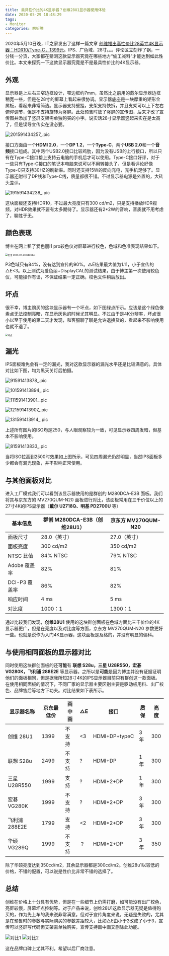 ```yaml
---
title: 最具性价比的4K显示器？创维28U1显示器使用体验
date: 2020-05-29 18:48:29
tags:
- Monitor
categories: 瞎折腾
---
```


2020年5月10日晚，IT之家发出了这样一篇文章 [创维推出高性价比28英寸4K显示器：HDR10/Type-C，1399元](https://www.ithome.com/0/486/567.htm)。IPS、广色域、28寸。。。评论区立刻炸了锅，一分钱一分货，大家都在猜测这款显示器究竟在哪些地方“偷工减料”才能达到如此性价比。本文来探究一下这款显示器究竟是不是最具性价比的4K显示器。

<!-- more -->

## 外观

显示器是上左右三窄边框设计，窄边框约7mm，虽然比之前用的戴尔显示器边框稍宽一些，但是在28寸的屏幕上看起来很协调。显示器底座是一块厚重的矩形金属板，看起来非常简洁。显示器支持壁挂，支架支持快拆，并且支架可以上下左右俯仰调节，但是不支持旋转为竖屏。此处预售时放了竖屏的宣传图，后来才改了宣传图并添加了竖屏支架需单独购买的小字。说实话28寸显示器竖起来实在是太高了，但是误导宣传实在没必要。

<img src="https://img.xungejiang.com/static/images/20-06-06/201591434257_.pic.jpg" alt="201591434257_.pic"  />

接口方面由一个**HDMI 2.0**，一个**DP 1.2**，一个**Type-C**，两个**USB 2.0**和一个**音频**接口组成。其中两个USB2.0接口比较鸡肋，因为没有USB的上行接口，所以只有在Type-C接口接上支持云电脑的手机后才可以使用。Type-C接口好评，对于一些只有Type-C接口的笔记本电脑来说可以不用转接头了，但是看评论好像Type-C只支持30HZ的刷新率。同时还支持15W的反向充电，充手机足够了。显示器还附带了DP线和Type-C线，质量都很不错。不过显示器电源是外置的，大砖头差评。

<img src="https://img.xungejiang.com/static/images/20-06-06/191591434238_.pic.jpg" alt="191591434238_.pic"  />

这块面板还支持HDR10，不过最大亮度只有300 cd/m2，只是支持播放HDR视频，对HDR效果就不要有太多期待了。显示器还有2*2W的音响，音质就不用考虑了，聊胜于无。

## 颜色表现

博主在网上租了爱色丽i1 pro较色仪对屏幕进行校色，色域和色准表现结果如下。

<img src="https://img.xungejiang.com/static/images/20-05-31/批注%202020-05-28%20042644.png" alt="批注 2020-05-28 042644" style="zoom: 50%;" />

P3色域只有84%，没有达到宣传的90%。△E结果最大值为1.11，小于宣传的△E<3。以上测试为爱色丽+DisplayCAL的测试结果，由于博主第一次使用较色仪，可能操作有误，不保证结果一定正确。校色文件稍后放出。

## 坏点

很不幸，博主购买的这块显示器有一个坏点，如下图绿点所示。应该是这个绿色像素点无法控制亮暗，在显示灰色的时候尤其明显。不过由于是4K分辨率，坏点很小以至于使用的第二天才发现，和客服聊了聊是允许退换货的，看起来不影响使用也就不退了。

<img src="https://img.xungejiang.com/static/images/20-05-31/坏点.jpg" alt="坏点" style="zoom: 50%;" />

## 漏光

IPS面板难免会有一定的漏光，我对这款显示器的漏光水平还是比较满意的。具体对比如下图，均为黑天关灯后拍摄。

![91591413878_.pic](https://img.xungejiang.com/static/images/20-06-06/91591413878_.pic.jpg)

![101591413894_.pic](https://img.xungejiang.com/static/images/20-06-06/101591413894_.pic.jpg)

![111591413901_.pic](https://img.xungejiang.com/static/images/20-06-06/111591413901_.pic.jpg)

![121591413907_.pic](https://img.xungejiang.com/static/images/20-06-06/121591413907_.pic.jpg)

![131591413914_.pic](https://img.xungejiang.com/static/images/20-06-06/131591413914_.pic.jpg)

上述所有图片的ISO均是250，与人眼观察较为一致，可见显示器四周发暗，但基本不影响使用。

![81591413833_.pic](https://img.xungejiang.com/static/images/20-06-06/81591413833_.pic.jpg)

当将ISO拉高到2500时效果如上图所示，可见四周漏光仍然明显，当然IPS面板多少都会有漏光现象，并不影响正常使用。

## 与其他面板对比

进入工厂模式我们可以看到该显示器使用的是群创的 M280DCA-E3B 面板。我们将其与京东方的 MV270QUM-N20 面板进行对比，该面板常用在三千价位以上的27寸4K的IPS显示器（**戴尔 U2718Q、明基 PD2700U** 等）

| 基本信息      | 群创 M280DCA-E3B（创维28U1） | 京东方 MV270QUM-N20 |
| ------------- | ---------------------------- | ------------------- |
| 面板尺寸      | 28.0（英寸）                 | 27.0（英寸）        |
| 面板亮度      | 300 cd/m2                    | 350 cd/m2           |
| NTSC 比值     | 84% NTSC                     | 79% NTSC            |
| Adobe 覆盖率  | 82%                          | 81%                 |
| DCI-P3 覆盖率 | 86%                          | 82%                 |
| 响应时间      | 4 ms                         | 5 ms                |
| 对比度        | 1000：1                      | 1300：1             |

通过比较我们发现，**创维28U1** 使用的这块群创面板在色域方面比三千价位的4K显示器更广，但是在亮度以及对比度等方面，京东方 MV270QUM-N20 参数更好一些。也就是说作为入门4K显示器，这块面板是及格的，并没有明显的偏科。

## 与使用相同面板的显示器对比

同时使用这块群创面板的还**可能**有 **联想 S28u，三星 U28R550，宏碁 VG280K，飞利浦 288E2E** 等显示器。之所以是**可能**是因为博主并没有证据证明他们的面板相同，但是据我所知28寸4K的IPS显示器目前只有群创这一款面板。在使用相同面板的情况下，不同厂家的显示器主要区别主要是驱动板用料、出厂校色、品牌售后等地方下功夫。对比结果如下表所示。

| 显示器名称    | 京东最低价 | 画中画 | △E   | 接口          | 质保 | 亮度 |
| ------------- | ---------- | ------ | ---- | ------------- | ---- | ---- |
| 创维 28U1     | 1399       | 不支持 | <3   | HDMI+DP+typeC | 3年  | 300  |
| 联想 S28u     | 2499       | 不支持 | ?    | HDMI+DP       | 1年  | 300  |
| 三星 U28R550  | 1999       | 支持   | ?    | HDMI*2+DP     | 1年  | 300  |
| 宏碁 VG280K   | 1999       | 不支持 | ?    | HDMI*2+DP     | 3年  | 300  |
| 飞利浦 288E2E | 1799       | 支持   | <2   | HDMI*2+DP     | 3年  | 300  |
| 华硕 VG289Q   | 1999       | 不支持 | ？   | HDMI*2+DP     | 3年  | 350  |

除了华硕亮度达到350cd/m2，其余显示器都是300cd/m2。创维28u1以较低的价格，不错的配置，可以说是性价比非常不错的选择了。

## 总结

创维在价格上十分具有优势，但是在一些细节上仍需打磨，如可能没有出厂校色，亮屏较慢，屏幕坏点控制等。对于产品来说，创维28U1这款显示器无疑是值得购买的，作为先上车的我来说非常满意。但对于宣传角度来说，无疑是失败的，尤其是在预售时的参数与实际购买的参数差距较大，比如△E由小于2改成了小于3，宣传可以竖屏写代码但支架需单独购买，宣传支持画中画又删除此功能。

<img src="https://img.xungejiang.com/static/images/20-06-06/对比1.jpg" alt="对比1" style="zoom:;" />

<img src="https://img.xungejiang.com/static/images/20-06-06/对比2.jpg" alt="对比2" style="zoom:;" />

这在品牌口碑上尤其不利，希望以后厂商注意。



